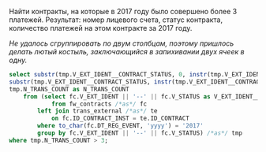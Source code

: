 Найти контракты, на которые в 2017 году было совершено более 3 платежей. Результат: номер лицевого счета, статус контракта, количество платежей на этом контракте за 2017 году.

*Не удалось сгруппировать по двум столбцам, поэтому пришлось делать лютый костыль, заключающийся в запихивании двух ячеек в одну.*

```sql
select substr(tmp.V_EXT_IDENT__CONTRACT_STATUS, 0, instr(tmp.V_EXT_IDENT__CONTRACT_STATUS, '--') - 1) as V_EXT_IDENT,
substr(tmp.V_EXT_IDENT__CONTRACT_STATUS, instr(tmp.V_EXT_IDENT__CONTRACT_STATUS, '--') + 2) as V_CONTRACT_STATUS,
tmp.N_TRANS_COUNT as N_TRANS_COUNT
    from (select fc.V_EXT_IDENT || '--' || fc.V_STATUS as V_EXT_IDENT__CONTRACT_STATUS, count(*) as N_TRANS_COUNT
            from fw_contracts /*as*/ fc
        left join trans_external /*as*/ te
            on fc.ID_CONTRACT_INST = te.ID_CONTRACT
        where to_char(fc.DT_REG_EVENT, 'yyyy') = '2017'
        group by fc.V_EXT_IDENT || '--' || fc.V_STATUS) /*as*/ tmp
where tmp.N_TRANS_COUNT > 3;
```
